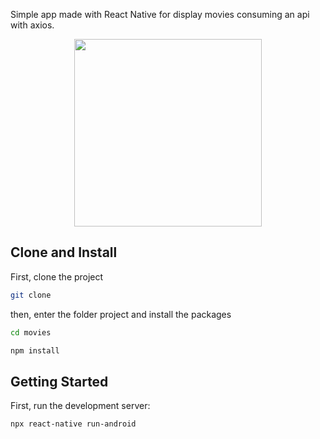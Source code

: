 Simple app made with React Native for display movies consuming an api with axios.

<div align="center">
    <img src="" width="300px">
</div>

## Clone and Install
First, clone the project

```bash
git clone 
```

then, enter the folder project and install the packages

```bash
cd movies

npm install
```

## Getting Started

First, run the development server:

```bash
npx react-native run-android
```